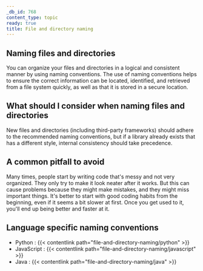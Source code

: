 ```yaml
---
_db_id: 768
content_type: topic
ready: true
title: File and directory naming
---
```


## Naming files and directories

You can organize your files and directories in a logical and consistent manner by using naming conventions. The use of naming conventions helps to ensure the correct information can be located, identified, and retrieved from a file system quickly, as well as that it is stored in a secure location.

## What should I consider when naming files and directories

New files and directories (including third-party frameworks) should adhere to the recommended naming conventions, but if a library already exists that
has a different style, internal consistency should take precedence.

## A common pitfall to avoid

Many times, people start by writing code that's messy and not very organized. They only try to make it look neater after it works. But this can cause problems because they might make mistakes, and they might miss important things. It's better to start with good coding habits from the beginning, even if it seems a bit slower at first. Once you get used to it, you'll end up being better and faster at it.

## Language specific naming conventions

- Python : {{< contentlink path="file-and-directory-naming/python" >}}
- JavaScript : {{< contentlink path="file-and-directory-naming/javascript" >}}
- Java : {{< contentlink path="file-and-directory-naming/java" >}}